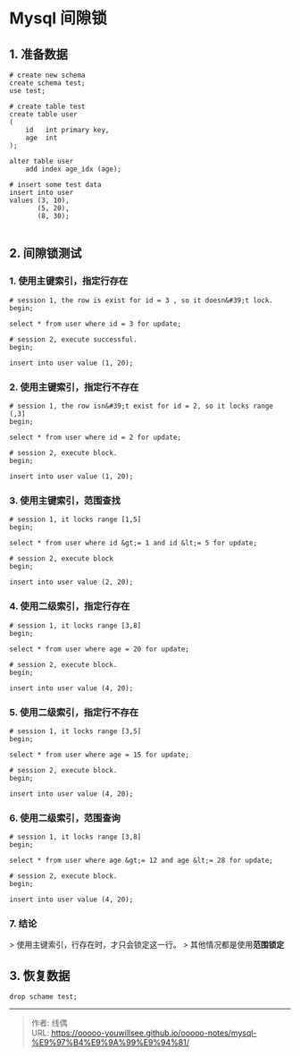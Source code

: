 # Mysql 间隙锁


## 1. 准备数据

```shell
# create new schema
create schema test;
use test;

# create table test
create table user
(
    id   int primary key,
    age  int
);

alter table user
    add index age_idx (age);

# insert some test data
insert into user
values (3, 10),
       (5, 20),
       (8, 30);
       
```

## 2. 间隙锁测试

### 1. 使用主键索引，指定行存在

```shell
# session 1, the row is exist for id = 3 , so it doesn&#39;t lock.
begin;

select * from user where id = 3 for update;

# session 2, execute successful.
begin;

insert into user value (1, 20);
```

### 2. 使用主键索引，指定行不存在

```shell
# session 1, the row isn&#39;t exist for id = 2, so it locks range (,3]
begin;

select * from user where id = 2 for update;

# session 2, execute block.
begin;

insert into user value (1, 20);
```

### 3. 使用主键索引，范围查找

```shell
# session 1, it locks range [1,5] 
begin;

select * from user where id &gt;= 1 and id &lt;= 5 for update;

# session 2, execute block
begin;

insert into user value (2, 20);
```

### 4. 使用二级索引，指定行存在

```shell
# session 1, it locks range [3,8]
begin;

select * from user where age = 20 for update;

# session 2, execute block.
begin;

insert into user value (4, 20);
```

### 5. 使用二级索引，指定行不存在

```shell
# session 1, it locks range [3,5]
begin;

select * from user where age = 15 for update;

# session 2, execute block.
begin;

insert into user value (4, 20);
```

### 6. 使用二级索引，范围查询

```shell
# session 1, it locks range [3,8]
begin;

select * from user where age &gt;= 12 and age &lt;= 28 for update;

# session 2, execute block.
begin;

insert into user value (4, 20);
```

### 7. 结论

&gt; 使用主键索引，行存在时，才只会锁定这一行。
&gt; 其他情况都是使用**范围锁定**

## 3. 恢复数据

```shell
drop schame test;
```

---

> 作者: 线偶  
> URL: https://ooooo-youwillsee.github.io/ooooo-notes/mysql-%E9%97%B4%E9%9A%99%E9%94%81/  

